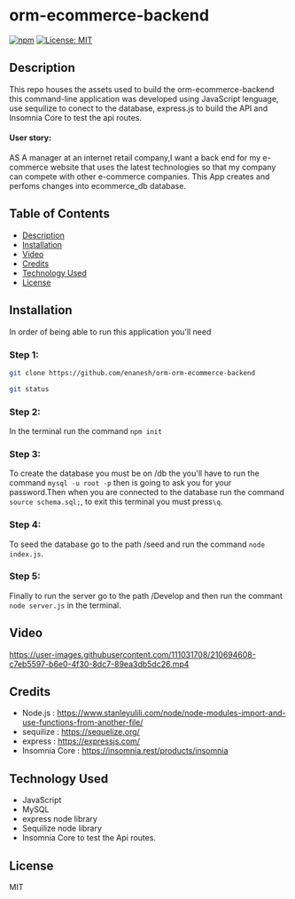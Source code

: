 # orm-ecommerce-backend



  [![npm](https://badge.fury.io/js/inquirer.svg)](http://badge.fury.io/js/inquirer)
  [![License: MIT](https://img.shields.io/badge/License-MIT-yellow.svg)](https://opensource.org/licenses/MIT)
  
  ## Description
This repo houses the assets used to build the orm-ecommerce-backend this command-line application was developed using JavaScript lenguage, use sequilize to conect to the database, express.js to build the API and Insomnia Core to test the api routes.


#### User story:

AS A manager at an internet retail company,I want a back end for my e-commerce website that uses the latest technologies
so that my company can compete with other e-commerce companies.
This App creates and perfoms changes into ecommerce_db database.




## Table of Contents
- [Description](#description)
- [Installation](#installation)
- [Video](#video)
- [Credits](#credits)
- [Technology Used](#technology-used)
- [License](#license)

## Installation


In order of being able to run this application you'll need

### Step 1:

```sh
git clone https://github.com/enanesh/orm-orm-ecommerce-backend

git status 
```

### Step 2:

In the terminal run the command `npm init`

### Step 3:
To create the database you must be on /db the you'll have to run the command `mysql -u root -p` then is going to ask you for your password.Then when you are connected to the database run the command `source schema.sql;`, to exit this terminal you must press`\q`.

### Step 4:

To seed the database go to the path /seed and run the command `node index.js`.

### Step 5:

Finally to run the server go to the path /Develop and then run the commant `node server.js` in the terminal.








## Video






https://user-images.githubusercontent.com/111031708/210694608-c7eb5597-b6e0-4f30-8dc7-89ea3db5dc26.mp4













## Credits

- Node.js : https://www.stanleyulili.com/node/node-modules-import-and-use-functions-from-another-file/
- sequilize : https://sequelize.org/
- express : https://expressjs.com/
- Insomnia Core : https://insomnia.rest/products/insomnia


## Technology Used
- JavaScript
- MySQL
- express node library
- Sequilize node library
- Insomnia Core to test the Api routes.

## License

MIT
